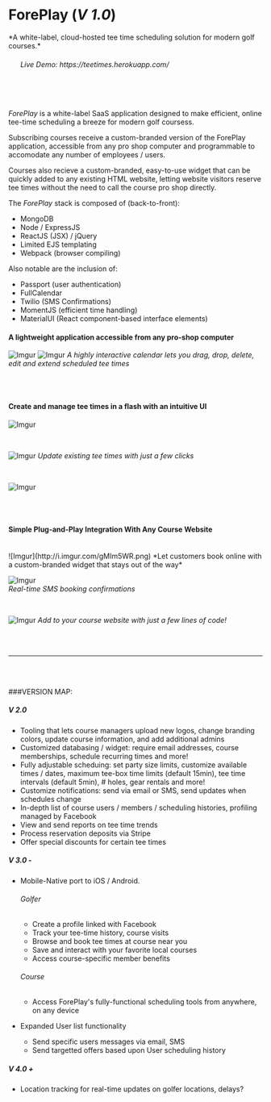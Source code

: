 <h1>ForePlay (<i>V 1.0</i>)</h1>
*A white-label, cloud-hosted tee time scheduling solution for modern golf courses.*
<h6>&nbsp;&nbsp;&nbsp;&nbsp;&nbsp;&nbsp;Live Demo: https://teetimes.herokuapp.com/</h6>

<br/>
<br/>

*ForePlay* is a white-label SaaS application designed to make efficient, online tee-time scheduling a breeze for modern golf coursess. 

Subscribing courses receive a custom-branded version of the ForePlay application, accessible from any pro shop computer and programmable to accomodate any number of employees / users.

Courses also recieve a custom-branded, easy-to-use widget that can be quickly added to any existing HTML website, letting website visitors reserve tee times without the need to call the course pro shop directly.

The *ForePlay* stack is composed of (back-to-front):
- MongoDB
- Node / ExpressJS
- ReactJS (JSX) / jQuery
- Limited EJS templating
- Webpack (browser compiling)

Also notable are the inclusion of:
- Passport (user authentication)
- FullCalendar
- Twilio (SMS Confirmations)
- MomentJS (efficient time handling)
- MaterialUI (React component-based interface elements)


#### A lightweight application accessible from any pro-shop computer
![Imgur](http://i.imgur.com/7S2Ogc8.png)
![Imgur](http://i.imgur.com/6pfitg3.png)
*A highly interactive calendar lets you drag, drop, delete, edit and extend scheduled tee times*

<br/>
<br/>

#### Create and manage tee times in a flash with an intuitive UI
![Imgur](http://i.imgur.com/0xdD0Ei.png)

<br/>

![Imgur](http://i.imgur.com/QlxTbd6.png)
*Update existing tee times with just a few clicks*

<br/>

![Imgur](http://i.imgur.com/B989NqB.png)

<br/><br/>

#### Simple Plug-and-Play Integration With Any Course Website 
<br/>
![Imgur](http://i.imgur.com/gMIm5WR.png)
*Let customers book online with a custom-branded widget that stays out of the way*


<br/>

![Imgur](http://i.imgur.com/UmdqXrl.png)<br/>
*Real-time SMS booking confirmations*

<br/>

![Imgur](http://i.imgur.com/iWfu836.png)
*Add to your course website with just a few lines of code!*

<br/>
<br/>

---

<br/>
<br/>

###VERSION MAP: 

##### V 2.0

- Tooling that lets course managers upload new logos, change branding colors, update course information, and add additional admins
- Customized databasing / widget: require email addresses, course memberships, schedule recurring times and more!
- Fully adjustable scheduing: set party size limits, customize available times / dates, maximum tee-box time limits (default 15min), tee time intervals (default 5min), # holes, gear rentals and more!
- Customize notifications: send via email or SMS, send updates when schedules change
- In-depth list of course users / members / scheduling histories, profiling managed by Facebook
- View and send reports on tee time trends
- Process reservation deposits via Stripe
- Offer special discounts for certain tee times

##### V 3.0 - 
- Mobile-Native port to iOS / Android.
  ###### Golfer
  - Create a profile linked with Facebook
  - Track your tee-time history, course visits
  - Browse and book tee times at course near you
  - Save and interact with your favorite local courses
  - Access course-specific member benefits
  
  ###### Course
  - Access ForePlay's fully-functional scheduling tools from anywhere, on any device

- Expanded User list functionality
  - Send specific users messages via email, SMS
  - Send targetted offers based upon User scheduling history

  
##### V 4.0 + 
- Location tracking for real-time updates on golfer locations, delays? 
  

